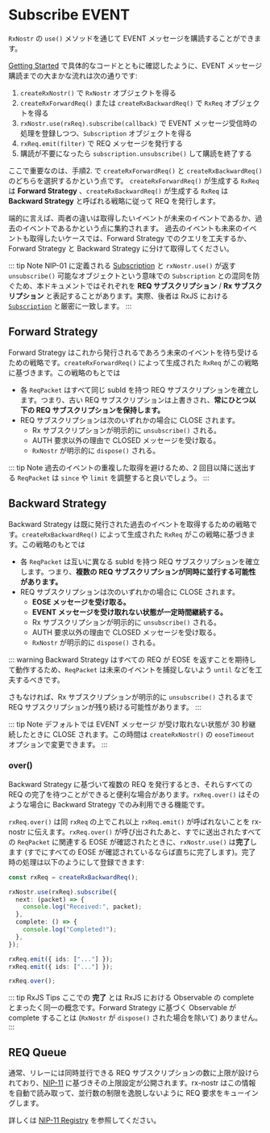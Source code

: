# Subscribe EVENT

`RxNostr` の `use()` メソッドを通じて EVENT メッセージを購読することができます。

[Getting Started](./getting-started) で具体的なコードとともに確認したように、EVENT メッセージ購読までの大まかな流れは次の通りです:

1. `createRxNostr()` で `RxNostr` オブジェクトを得る
2. `createRxForwardReq()` または `createRxBackwardReq()` で `RxReq` オブジェクトを得る
3. `rxNostr.use(rxReq).subscribe(callback)` で EVENT メッセージ受信時の処理を登録しつつ、`Subscription` オブジェクトを得る
4. `rxReq.emit(filter)` で REQ メッセージを発行する
5. 購読が不要になったら `subscription.unsubscribe()` して購読を終了する

ここで重要なのは、手順2. で `createRxForwardReq()` と `createRxBackwardReq()` のどちらを選択するかという点です。
`createRxForwardReq()` が生成する `RxReq` は **Forward Strategy** 、`createRxBackwardReq()` が生成する `RxReq` は **Backward Strategy** と呼ばれる戦略に従って REQ を発行します。

端的に言えば、両者の違いは取得したいイベントが未来のイベントであるか、過去のイベントであるかという点に集約されます。
過去のイベントも未来のイベントも取得したいケースでは、Forward Strategy でのクエリを工夫するか、Forward Strategy と Backward Strategy に分けて取得してください。

::: tip Note
NIP-01 に定義される [Subscription](https://github.com/nostr-protocol/nips/blob/master/01.md#from-client-to-relay-sending-events-and-creating-subscriptions) と `rxNostr.use()` が返す `unsubscribe()` 可能なオブジェクトという意味での `Subscription` との混同を防ぐため、本ドキュメントではそれぞれを **REQ サブスクリプション** / **Rx サブスクリプション** と表記することがあります。実際、後者は RxJS における [`Subscription`](https://rxjs.dev/guide/subscription) と厳密に一致します。
:::

## Forward Strategy

Forward Strategy はこれから発行されるであろう未来のイベントを待ち受けるための戦略です。`createRxForwardReq()` によって生成された `RxReq` がこの戦略に基づきます。この戦略のもとでは

- 各 `ReqPacket` はすべて同じ subId を持つ REQ サブスクリプションを確立します。つまり、古い REQ サブスクリプションは上書きされ、**常にひとつ以下の REQ サブスクリプションを保持します。**
- REQ サブスクリプションは次のいずれかの場合に CLOSE されます。
  - Rx サブスクリプションが明示的に `unsubscribe()` される。
  - AUTH 要求以外の理由で CLOSED メッセージを受け取る。
  - `RxNostr` が明示的に `dispose()` される。

::: tip Note
過去のイベントの重複した取得を避けるため、2 回目以降に送出する `ReqPacket` は `since` や `limit` を調整すると良いでしょう。
:::

## Backward Strategy

Backward Strategy は既に発行された過去のイベントを取得するための戦略です。`createRxBackwardReq()` によって生成された `RxReq` がこの戦略に基づきます。この戦略のもとでは

- 各 `ReqPacket` は互いに異なる subId を持つ REQ サブスクリプションを確立します。つまり、**複数の REQ サブスクリプションが同時に並行する可能性があります。**
- REQ サブスクリプションは次のいずれかの場合に CLOSE されます。
  - **EOSE メッセージを受け取る。**
  - **EVENT メッセージを受け取れない状態が一定時間継続する。**
  - Rx サブスクリプションが明示的に `unsubscribe()` される。
  - AUTH 要求以外の理由で CLOSED メッセージを受け取る。
  - `RxNostr` が明示的に `dispose()` される。

::: warning
Backward Strategy はすべての REQ が EOSE を返すことを期待して動作するため、`ReqPacket` は未来のイベントを捕捉しないよう `until` などを工夫するべきです。

さもなければ、Rx サブスクリプションが明示的に `unsubscribe()` されるまで REQ サブスクリプションが残り続ける可能性があります。
:::

::: tip Note
デフォルトでは EVENT メッセージ が受け取れない状態が 30 秒継続したときに CLOSE されます。この時間は `createRxNostr()` の `eoseTimeout` オプションで変更できます。
:::

### over()

Backward Strategy に基づいて複数の REQ を発行するとき、それらすべての REQ の完了を待つことができると便利な場合があります。`rxReq.over()` はそのような場合に Backward Strategy でのみ利用できる機能です。

`rxReq.over()` は同 `rxReq` の上でこれ以上 `rxReq.emit()` が呼ばれないことを rx-nostr に伝えます。`rxReq.over()` が呼び出されたあと、すでに送出されたすべての `ReqPacket` に関連する EOSE が確認されたときに、`rxNostr.use()` は**完了**します (すでにすべての EOSE が確認されているならば直ちに完了します)。完了時の処理は以下のようにして登録できます:

```ts
const rxReq = createRxBackwardReq();

rxNostr.use(rxReq).subscribe({
  next: (packet) => {
    console.log("Received:", packet);
  },
  complete: () => {
    console.log("Completed!");
  },
});

rxReq.emit({ ids: ["..."] });
rxReq.emit({ ids: ["..."] });

rxReq.over();
```

::: tip RxJS Tips
ここでの **完了** とは RxJS における Observable の complete とまったく同一の概念です。Forward Strategy に基づく Observable が complete することは (`RxNostr` が `dispose()` された場合を除いて) ありません。
:::

## REQ Queue

通常、リレーには同時並行できる REQ サブスクリプションの数に上限が設けられており、[NIP-11](https://github.com/nostr-protocol/nips/blob/master/11.md) に基づきその上限設定が公開されます。rx-nostr はこの情報を自動で読み取って、並行数の制限を逸脱しないように REQ 要求をキューイングします。

詳しくは [NIP-11 Registry](./nip11-registry) を参照してください。
